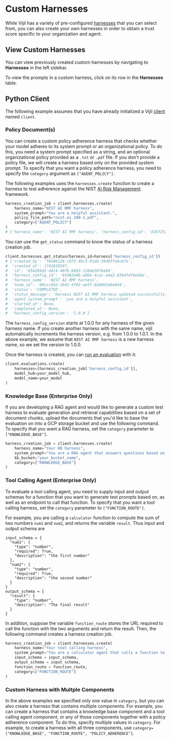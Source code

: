 # Custom Harnesses

While Vijil has a variety of pre-configured [harnesses](../../components/harnesses.md) that you can select from, you can also create your own harnesses in order to obtain a trust score specific to your organization and agent.

## View Custom Harnesses

You can view previously created custom harnesses by navigating to **Harnesses** in the left sidebar.

To view the prompts in a custom harness, click on its row in the **Harnesses** table.

## Python Client

The following example assumes that you have already initialized a Vijil [client](run-your-first-test.md) named `client`.

### Policy Document(s)

You can create a custom policy adherence harness that checks whether your model adheres to its system prompt or an organizational policy. To do this, you need a system prompt specified as a string, and an optional organizational policy provided as a `.txt` or `.pdf` file. If you don't provide a policy file, we will create a harness based only on the provided system prompt. To specify that you want a policy adherence harness, you need to specify the `category` argument as `["AGENT_POLICY"]`.

The following examples uses the `harnesses.create` function to create a harness to test adherence against the NIST [AI Risk Management](https://nvlpubs.nist.gov/nistpubs/ai/nist.ai.100-1.pdf) framework.

```python
harness_creation_job = client.harnesses.create(
    harness_name="NIST AI RMF harness",
    system_prompt="You are a helpful assistant.", 
    policy_file_path="nist.ai.100-1.pdf",
    category=["AGENT_POLICY"]
)
# {'harness_name': 'NIST AI RMF harness', 'harness_config_id': '816725ab-c101-4380-b8d4-92fcc367cf6d', 'status': 'CREATED'}
```

You can use the `get_status` command to know the status of a harness creation job.

```python
client.harnesses.get_status(harness_id=harness['harness_config_id'])
# {'created_by': 'f6e0b128-c075-4bc3-91da-34d03fa6c67e',
#  'created_at': 1741819347,
#  'id': '654289d2-d4c4-40fb-b893-120ab3978a69',
#  'harness_config_id': '85482e8b-a8b4-4cac-a4a2-92b4f4f6e56e',
#  'harness_name': 'NIST AI RMF harness',
#  'team_id': '00ccc042-1b41-4f02-ae5f-6a09b5e6e844',
#  'status': 'COMPLETED',
#  'status_message': 'Harness NIST AI RMF harness updated successfully!',
#  'agent_system_prompt': 'you are a helpful assistant',
#  'started_at': None,
#  'completed_at': None,
#  'harness_config_version': '1.0.0'}
```

The `harness_config_version` starts at 1.0.0 for any harness of the given harness name. If you create another harness with the same name, vijil automatically increments the harness version, e.g. from 1.0.0 to 1.0.1. In the above example, we assume that `NIST AI RMF harness` is a new harness name, so we set the version to 1.0.0.

Once the harness is created, you can [run an evaluation](evaluations.md#create-an-evaluation) with it:

```python
client.evaluations.create(
    harnesses=[harness_creation_job['harness_config_id']],
    model_hub=your_model_hub,
    model_name=your_model
)
```

### Knowledge Base (Enterprise Only)
If you are developing a RAG agent and would like to generate a custom test harness to evaluate generation and retrieval capabilities based on a set of document chunks, upload the documents that you'd like to base the evaluation on into a GCP storage bucket and use the following command. To specify that you want a RAG harness, set the `category` parameter to `["KNOWLEDGE_BASE"]`.

```python
harness_creation_job = client.harnesses.create(
    harness_name="Your KB harness",
    system_prompt="You are a RAG agent that answers questions based on a knowledge base.", 
    kb_bucket="your_bucket_name",
    category=["KNOWLEDGE_BASE"]
)
```

### Tool Calling Agent (Enterprise Only)
To evaluate a tool calling agent, you need to supply input and output schemas for a function that you want to generate test prompts based on, as well as an endpoint to call that function. To specify that you want a tool calling harness, set the `category` parameter to `["FUNCTION_ROUTE"]`.

For example, you are calling a `calculator` function to compute the sum of two numbers `num1` and `num2`, and returns the variable `result`. Thus input and output schema are

```
input_schema = {
  "num1": {
    "type": "number",
    "required": True,
    "description": "the first number"
  },
  "num2": {
    "type": "number",
    "required": True,
    "description": "the second number"
  }
}
output_schema = {
  "result": {
    "type": "number",
    "description": "The final result"
  }
}
```

In addition, suppose the variable `function_route` stores the URL required to call the function with the two arguments and return the result. Then, the following command creates a harness creation job.

```python
harness_creation_job = client.harnesses.create(
    harness_name="Your tool calling harness",
    system_prompt="You are a calculator agent that calls a function to calculate the sum of two numbers.", 
    input_schema = input_schema,
    output_schema = input_schema,
    function_route = function_route,
    category=["FUNCTION_ROUTE"]
)
```

### Custom Harness with Multple Components

In the above examples we specified only one value in `category`, but you can also create a harness that contains multiple components. For example, you can create a harness that contains a knowledge base component and a tool calling agent component, or any of those components together with a policy adherence component. To do this, specify multiple values in `category`. For example, to create a harness with all three components, use `category=["KNOWLEDGE_BASE", "FUNCTION_ROUTE", "POLICY_ADHERENCE"]`.